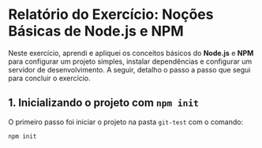 # Relatório do Exercício: Noções Básicas de Node.js e NPM

Neste exercício, aprendi e apliquei os conceitos básicos do **Node.js** e **NPM** para configurar um projeto simples, instalar dependências e configurar um servidor de desenvolvimento. A seguir, detalho o passo a passo que segui para concluir o exercício.

## 1. Inicializando o projeto com `npm init`

O primeiro passo foi iniciar o projeto na pasta `git-test` com o comando:

```bash
npm init



